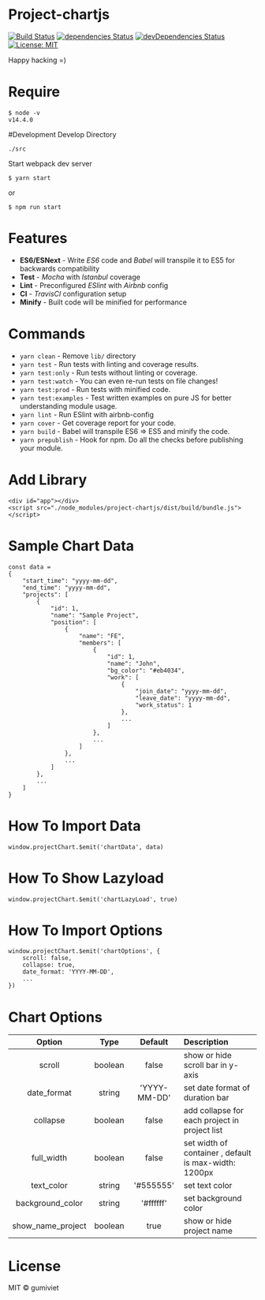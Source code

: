 # Project-chartjs

[![Build Status](https://travis-ci.com/tungnt92/project-chartjs.svg?branch=master)](https://travis-ci.com/tungnt92/project-chartjs) [![dependencies Status](https://david-dm.org/tungnt92/project-chartjs/status.svg)](https://david-dm.org/tungnt92/project-chartjs) [![devDependencies Status](https://david-dm.org/tungnt92/project-chartjs/dev-status.svg)](https://david-dm.org/tungnt92/project-chartjs?type=dev) [![License: MIT](https://img.shields.io/badge/License-MIT-blue.svg)](https://opensource.org/licenses/MIT)

Happy hacking =)

# Require
```
$ node -v
v14.4.0
```

#Development
Develop Directory
```
./src
```
Start webpack dev server
```
$ yarn start
```
or
```
$ npm run start
```

# Features

* **ES6/ESNext** - Write _ES6_ code and _Babel_ will transpile it to ES5 for backwards compatibility
* **Test** - _Mocha_ with _Istanbul_ coverage
* **Lint** - Preconfigured _ESlint_ with _Airbnb_ config
* **CI** - _TravisCI_ configuration setup
* **Minify** - Built code will be minified for performance

# Commands
- `yarn clean` - Remove `lib/` directory
- `yarn test` - Run tests with linting and coverage results.
- `yarn test:only` - Run tests without linting or coverage.
- `yarn test:watch` - You can even re-run tests on file changes!
- `yarn test:prod` - Run tests with minified code.
- `yarn test:examples` - Test written examples on pure JS for better understanding module usage.
- `yarn lint` - Run ESlint with airbnb-config
- `yarn cover` - Get coverage report for your code.
- `yarn build` - Babel will transpile ES6 => ES5 and minify the code.
- `yarn prepublish` - Hook for npm. Do all the checks before publishing your module.

# Add Library
```
<div id="app"></div>
<script src="./node_modules/project-chartjs/dist/build/bundle.js"></script>
```

# Sample Chart Data
```
const data =
{
    "start_time": "yyyy-mm-dd",
    "end_time": "yyyy-mm-dd",
    "projects": [
        {
            "id": 1,
            "name": "Sample Project",
            "position": [
                {
                    "name": "FE",
                    "members": [
                        {
                            "id": 1,
                            "name": "John",
                            "bg_color": "#eb4034",
                            "work": [
                                {
                                    "join_date": "yyyy-mm-dd",
                                    "leave_date": "yyyy-mm-dd",
                                    "work_status": 1
                                },
                                ...
                            ]
                        },
                        ...
                    ]
                },
                ...
            ]
        },
        ...
    ]
}
```

# How To Import Data
```
window.projectChart.$emit('chartData', data)
```

# How To Show Lazyload
```
window.projectChart.$emit('chartLazyLoad', true)
```

# How To Import Options
```
window.projectChart.$emit('chartOptions', {
    scroll: false,
    collapse: true,
    date_format: 'YYYY-MM-DD',
    ...
})
```

# Chart Options
| Option  | Type | Default | Description |
| :---: | :---: | :---: | :--- |
| scroll | boolean | false | show or hide scroll bar in y-axis |
| date_format | string | 'YYYY-MM-DD' | set date format of duration bar |
| collapse | boolean | false | add collapse for each project in project list |
| full_width | boolean | false | set width of container , default is max-width: 1200px |
| text_color | string | '#555555' | set text color |
| background_color | string | '#ffffff' | set background color |
| show_name_project | boolean | true | show or hide project name |
# License

MIT © gumiviet
